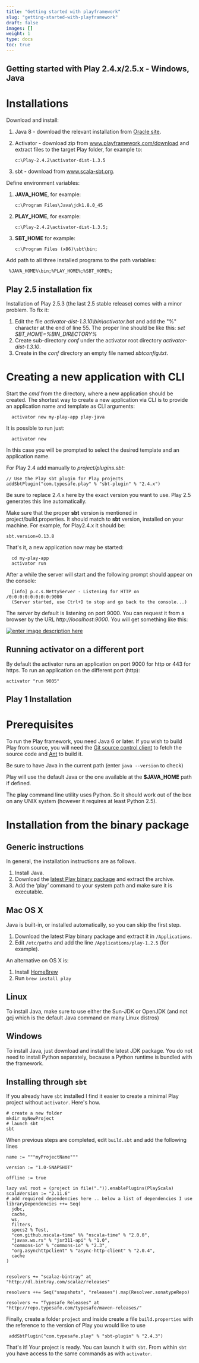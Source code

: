 ```yaml
---
title: "Getting started with playframework"
slug: "getting-started-with-playframework"
draft: false
images: []
weight: 1
type: docs
toc: true
---
```


## Getting started with Play 2.4.x/2.5.x - Windows, Java
Installations
=============
Download and install:
1. Java 8 - download the relevant installation from <a href="http://www.oracle.com/technetwork/java/javase/downloads/index.html">Oracle site</a>.
2. Activator - download zip from <a href="https://www.playframework.com/download">www.playframework.com/download</a> and extract files to the target Play folder, for example to:

       c:\Play-2.4.2\activator-dist-1.3.5
3. sbt - download from <a href="http://www.scala-sbt.org/">www.scala-sbt.org</a>.

Define environment variables:
1. <b>JAVA_HOME</b>, for example:

       c:\Program Files\Java\jdk1.8.0_45

2. <b>PLAY_HOME</b>, for example:

       c:\Play-2.4.2\activator-dist-1.3.5;
3. <b>SBT_HOME</b> for example:

       c:\Program Files (x86)\sbt\bin;  
Add path to all three installed programs to the path variables:

     %JAVA_HOME%\bin;%PLAY_HOME%;%SBT_HOME%;

Play 2.5 installation fix
-------------------------
Installation of Play 2.5.3 (the last 2.5 stable release) comes with a minor problem. 
To fix it:
1. Edit the file *activator-dist-1.3.10\bin\activator.bat* and add the "%" character at the end of line 55. The proper line should be like this: 
*set SBT_HOME=%BIN_DIRECTORY%*
2. Create sub-directory *conf* under the activator root directory *activator-dist-1.3.10*.
3. Create in the *conf* directory an empty file named *sbtconfig.txt*.

Creating a new application with CLI
====================================
Start the *cmd* from the directory, where a new application should be created.
The shortest way to create a new application via CLI is to provide an application name and template as CLI arguments:

      activator new my-play-app play-java
It is possible to run just:

      activator new
In this case you will be prompted to select the desired template and an application name.

For Play 2.4 add manually to *project/plugins.sbt*:

    // Use the Play sbt plugin for Play projects
    addSbtPlugin("com.typesafe.play" % "sbt-plugin" % "2.4.x")
Be sure to replace 2.4.x here by the exact version you want to use.
Play 2.5 generates this line automatically.

Make sure that the proper **sbt** version is mentioned in project/build.properties. It should match to **sbt** version, installed on your machine. For example, for Play2.4.x it should be:

    sbt.version=0.13.8

That's it, a new application now may be started:

      cd my-play-app
      activator run
After a while the server will start and the following prompt should appear on the console:
 
      [info] p.c.s.NettyServer - Listening for HTTP on /0:0:0:0:0:0:0:0:9000
      (Server started, use Ctrl+D to stop and go back to the console...)
The server by default is listening on port 9000. You can request it from a browser by the URL *http://localhost:9000*. You will get something like this:

[![enter image description here][1]][1]

Running activator on a different port
-------------------------------------
By default the activator runs an application on port 9000 for http or 443 for https.
To run an application on the different port (http):
     
    activator "run 9005"


  [1]: http://i.stack.imgur.com/D0dgS.png


## Play 1 Installation
# Prerequisites
To run the Play framework, you need Java 6 or later. If you wish to build Play from source, you will need the [Git source control client][1] to fetch the source code and [Ant][2] to build it.

Be sure to have Java in the current path (enter `java --version` to check)

Play will use the default Java or the one available at the **$JAVA_HOME** path if defined.

The **play** command line utility uses Python. So it should work out of the box on any UNIX system (however it requires at least Python 2.5).

# Installation from the binary package
## Generic instructions
In general, the installation instructions are as follows.

 1. Install Java.
 2. Download the [latest Play binary package][3] and extract the archive.
 3. Add the ‘play’ command to your system path and make sure it is executable.

## Mac OS X
Java is built-in, or installed automatically, so you can skip the first step.

 1. Download the latest Play binary package and extract it in `/Applications`.
 2. Edit `/etc/paths` and add the line `/Applications/play-1.2.5` (for example).

An alternative on OS X is:

 1. Install [HomeBrew][4]
 2. Run `brew install play`

## Linux
To install Java, make sure to use either the Sun-JDK or OpenJDK (and not gcj which is the default Java command on many Linux distros)

## Windows
To install Java, just download and install the latest JDK package. You do not need to install Python separately, because a Python runtime is bundled with the framework.

  [1]: https://git-scm.com/
  [2]: http://ant.apache.org/
  [3]: http://download.playframework.com/
  [4]: http://mxcl.github.com/homebrew/

## Installing through `sbt`
If you already have `sbt` installed I find it easier to create a minimal Play project without `activator`. Here's how.

    # create a new folder
    mkdir myNewProject
    # launch sbt
    sbt

When previous steps are completed, edit `build.sbt` and add the following lines

    name := """myProjectName"""
    
    version := "1.0-SNAPSHOT"
    
    offline := true
    
    lazy val root = (project in file(".")).enablePlugins(PlayScala)
    scalaVersion := "2.11.6"
    # add required dependencies here .. below a list of dependencies I use
    libraryDependencies ++= Seq(
      jdbc,
      cache,
      ws,
      filters,
      specs2 % Test,
      "com.github.nscala-time" %% "nscala-time" % "2.0.0",
      "javax.ws.rs" % "jsr311-api" % "1.0",
      "commons-io" % "commons-io" % "2.3",
      "org.asynchttpclient" % "async-http-client" % "2.0.4",
      cache
    )
    
    
    resolvers += "scalaz-bintray" at "http://dl.bintray.com/scalaz/releases"
    
    resolvers ++= Seq("snapshots", "releases").map(Resolver.sonatypeRepo)
    
    resolvers += "Typesafe Releases" at "http://repo.typesafe.com/typesafe/maven-releases/"


Finally, create a folder `project` and inside create a file `build.properties` with the reference to the version of Play you would like to use

     addSbtPlugin("com.typesafe.play" % "sbt-plugin" % "2.4.3")


That's it! Your project is ready. You can launch it with `sbt`. From within `sbt` you have access to the same commands as with `activator`.

